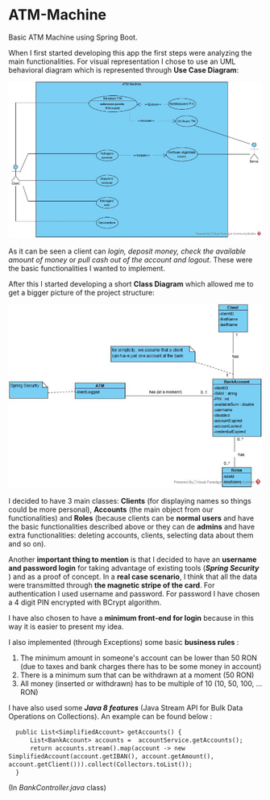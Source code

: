 # ATM-Machine
Basic ATM Machine using Spring Boot.

   When I first started developing this app the first steps were analyzing the main functionalities. For visual representation I chose to use an UML behavioral diagram which is represented through **Use Case Diagram**:

![GitHub Logo](/usecaseDiagram.jpg)

  As it can be seen a client can *login, deposit money, check the available amount of money* or *pull cash out of the account and logout*. These were the basic functionalities I wanted to implement.

  After this I started developing a short **Class Diagram** which allowed me to get a bigger picture of the project structure:

![GitHub Logo](/ClassDiagram_ATM_Machine.jpg)

  I decided to have 3 main classes: **Clients** (for displaying names so things could be more personal), **Accounts** (the main object from our functionalities) and **Roles** (because clients can be **normal users** and have the basic functionalities described above or they can de **admins** and have extra functionalities: deleting accounts, clients, selecting data about them and so on).

   Another **important thing to mention** is that I decided to have an **username and password login** for taking advantage of existing tools (***Spring Security***
) and as a proof of concept. In a **real case scenario**, I think that all the data were transmitted through **the magnetic stripe of the card**.
  For authentication I used username and password. For password I have chosen a 4 digit PIN encrypted with BCrypt algorithm.
  
  I have also chosen to have a **minimum front-end for login** because in this way it is easier to present my idea.

  I also implemented (through Exceptions) some basic **business rules** :
  1. The minimum amount in someone's account can be lower than 50 RON (due to taxes and bank charges there has to be some money in account)
  2. There is a minimum sum that can be withdrawn at a moment (50 RON)
  3. All money (inserted or withdrawn) has to be multiple of 10 (10, 50, 100, ... RON) 
  
  I have also used some ***Java 8 features*** (Java Stream API for Bulk Data Operations on Collections). An example  can be found below :
  
  ``` @GetMapping("/accounts")
    public List<SimplifiedAccount> getAccounts() {
        List<BankAccount> accounts =  accountService.getAccounts();
        return accounts.stream().map(account -> new SimplifiedAccount(account.getIBAN(), account.getAmount(), account.getClient())).collect(Collectors.toList());
    }
  ```
   (In *BankController.java* class)

